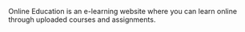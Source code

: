 Online Education is an e-learning website where you can learn online through uploaded courses and assignments.

